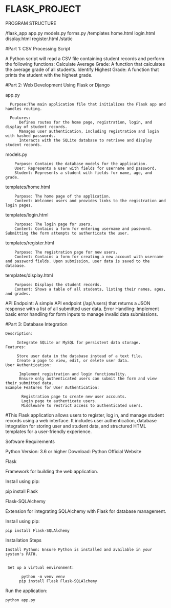 # FLASK_PROJECT

PROGRAM STRUCTURE
   
   /flask_app
      app.py
      models.py
      forms.py
     /templates
        home.html
        login.html
        display.html
        register.html
     /static

#Part 1: CSV Processing Script
  
  A Python script will read a CSV file containing student records and perform the following functions:
  Calculate Average Grade: A function that calculates the average grade of all students.
  Identify Highest Grade: A function that prints the student with the highest grade.

#Part 2: Web Development Using Flask or Django
   
  app.py

      Purpose:The main application file that initializes the Flask app and handles routing.
      
      Features:
          Defines routes for the home page, registration, login, and display of student records.
          Manages user authentication, including registration and login with hashed passwords.
          Interacts with the SQLite database to retrieve and display student records.
   
   models.py
        
        Purpose: Contains the database models for the application.
        User: Represents a user with fields for username and password.
        Student: Represents a student with fields for name, age, and grade.
  
   templates/home.html
        
        Purpose: The home page of the application.
        Content: Welcomes users and provides links to the registration and login pages.
  
   templates/login.html
        
        Purpose: The login page for users.
        Content: Contains a form for entering username and password. Submitting the form attempts to authenticate the user.
  
   templates/register.html
        
        Purpose: The registration page for new users.
        Content: Contains a form for creating a new account with username and password fields. Upon submission, user data is saved to the database.
   
   templates/display.html
       
        Purpose: Displays the student records.
        Content: Shows a table of all students, listing their names, ages, and grades.
  
  API Endpoint:
         A simple API endpoint (/api/users) that returns a JSON response with a list of all submitted user data.
  Error Handling:
          Implement basic error handling for form inputs to manage invalid data submissions.

#Part 3: Database Integration
    
    Description:
         
         Integrate SQLite or MySQL for persistent data storage.
    Features:
        
         Store user data in the database instead of a text file.
         Create a page to view, edit, or delete user data.
    User Authentication:
          
          Implement registration and login functionality.
          Ensure only authenticated users can submit the form and view their submitted data.
    Example Features for User Authentication:
          
           Registration page to create new user accounts.
           Login page to authenticate users.
           Middleware to restrict access to authenticated users.

#This Flask application allows users to register, log in, and manage student records using a web interface. It includes user authentication, database integration for storing user and student data, and structured HTML templates for a user-friendly experience.

Software Requirements

Python
  Version: 3.6 or higher
  Download: Python Official Website

Flask
  
  Framework for building the web application.

Install using pip:
  
  pip install Flask

Flask-SQLAlchemy
   
   Extension for integrating SQLAlchemy with Flask for database management.

Install using pip:
    
    pip install Flask-SQLAlchemy

Installation Steps
    
    Install Python: Ensure Python is installed and available in your system's PATH.


     Set up a virtual environment:
           
           python -m venv venv
          pip install Flask Flask-SQLAlchemy

Run the application:
    
    python app.py


     

    




